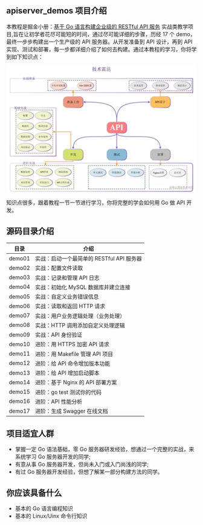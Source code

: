 
## apiserver_demos 项目介绍

本教程是掘金小册：[基于 Go 语言构建企业级的 RESTful API 服务](https://juejin.cn/book/6844733730678898702) 实战类教学项目,旨在让初学者花尽可能短的时间，通过尽可能详细的步骤，历经 17 个 demo，最终一步步构建出一个生产级的 API 服务器。从开发准备到 API 设计，再到 API 实现、测试和部署，每一步都详细介绍了如何去构建。通过本教程的学习，你将学到如下知识点：

![技术雷达](./docs/技术雷达.png)

知识点很多，跟着教程一节一节进行学习，你将完整的学会如何用 Go 做 API 开发。

## 源码目录介绍

| 目录 | 介绍 |
| --- | --- | 
| demo01 |实战：启动一个最简单的 RESTful API 服务器 | 
| demo02 |实战：配置文件读取 |
| demo03 |实战：记录和管理 API 日志 |
| demo04 |实战：初始化 MySQL 数据库并建立连接 |
| demo05 |实战：自定义业务错误信息 |
| demo06 |实战：读取和返回 HTTP 请求 |
| demo07 |实战：用户业务逻辑处理（业务处理） |
| demo08 |实战：HTTP 调用添加自定义处理逻辑 |
| demo09 |实战：API 身份验证 |
| demo10 |进阶：用 HTTPS 加密 API 请求 |
| demo11 |进阶：用 Makefile 管理 API 项目 |
| demo12 |进阶：给 API 命令增加版本功能 |
| demo13 |进阶：给 API 增加启动脚本 |
| demo14 |进阶：基于 Nginx 的 API 部署方案 |
| demo15 |进阶：go test 测试你的代码 |
| demo16 |进阶：API 性能分析 |
| demo17 |进阶：生成 Swagger 在线文档 |

## 项目适宜人群

- 掌握一定 Go 语法基础，零 Go 服务器研发经验，想通过一个完整的实战，来系统学习 Go 服务器开发的同学;
- 有意从事 Go 服务器开发，但尚未入门或入门尚浅的同学;
- 有过 Go 服务器开发经验，但想了解某一部分构建方法的同学。


## 你应该具备什么

- 基本的 Go 语言编程知识
- 基本的 Linux/Uinx 命令行知识
